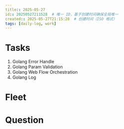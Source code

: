 ```yaml
---
title:: 2025-05-27
id:: 20250527211528  # 唯一 ID，基于创建时间确保全局唯一
created:: 2025-05-27T21:15:28  # 创建时间（ISO 格式）
tags: [daily-log, work]         
---
```

# Tasks

1. Golang Error Handle
2. Golang Param Validation
3. Golang Web Flow Orchestration
4. Golang Log

# Fleet



# Question